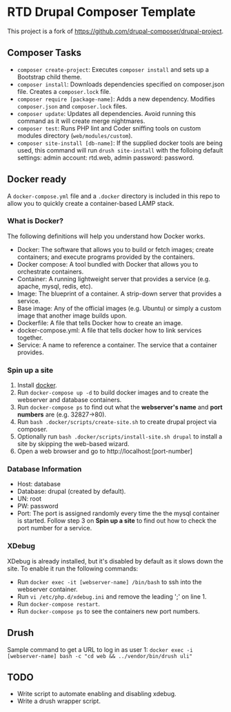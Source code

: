 # RTD Drupal Composer Template #
This project is a fork of https://github.com/drupal-composer/drupal-project.

## Composer Tasks ##
- `composer create-project`: Executes `composer install` and sets up a Bootstrap child theme. 
- `composer install`: Downloads dependencies specified on composer.json file. Creates a `composer.lock` file.
- `composer require [package-name]`: Adds a new dependency. Modifies `composer.json` and `composer.lock` files.
- `composer update`: Updates all dependencies. Avoid running this command as it will create merge nightmares.
- `composer test`: Runs PHP lint and Coder sniffing tools on custom modules directory (`web/modules/custom`).
- `composer site-install [db-name]`: If the supplied docker tools are being used, this command will run `drush site-install` with the folloing default settings: admin account: rtd.web, admin password: password.

## Docker ready ##
A `docker-compose.yml` file and a `.docker` directory is included in this repo to allow you to quickly create a container-based LAMP stack.

### What is Docker? ###
The following definitions will help you understand how Docker works.

- Docker: The software that allows you to build or fetch images; create containers; and execute programs provided by the containers.
- Docker compose: A tool bundled with Docker that allows you to orchestrate containers.
- Container: A running lightweight server that provides a service (e.g. apache, mysql, redis, etc).
- Image: The blueprint of a container. A strip-down server that provides a service.
- Base image: Any of the official images (e.g. Ubuntu) or simply a custom image that another image builds upon.
- Dockerfile: A file that tells Docker how to create an image.
- docker-compose.yml: A file that tells docker how to link services together.
- Service: A name to reference a container. The service that a container provides.

### Spin up a site ###
1. Install [docker](https://store.docker.com/editions/community/docker-ce-desktop-mac).
2. Run `docker-compose up -d` to build docker images and to create the webserver and database containers.
3. Run `docker-compose ps` to find out what the **webserver's name** and **port numbers** are (e.g. 32827->80).
4. Run `bash .docker/scripts/create-site.sh` to create drupal project via composer.
5. Optionally run `bash .docker/scripts/install-site.sh drupal` to install a site by skipping the web-based wizard.
6. Open a web browser and go to http://localhost:[port-number]

### Database Information ###
- Host: database
- Database: drupal (created by default).
- UN: root
- PW: password
- Port: The port is assigned randomly every time the the mysql container is started. Follow step 3 on **Spin up a site** to find out how to check the port number for a service.

### XDebug ###
XDebug is already installed, but it's disabled by default as it slows down the site. To enable it run the following commands:
- Run `docker exec -it [webserver-name] /bin/bash` to ssh into the webserver container.
- Run `vi /etc/php.d/xdebug.ini` and remove the leading ';' on line 1.
- Run `docker-compose restart`.
- Run `docker-compose ps` to see the containers new port numbers.

## Drush ##
Sample command to get a URL to log in as user 1:
`docker exec -i [webserver-name] bash -c "cd web && ../vendor/bin/drush uli"`

## TODO ##
- Write script to automate enabling and disabling xdebug.
- Write a drush wrapper script.

